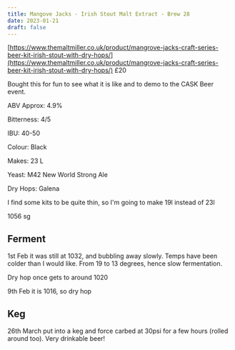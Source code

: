 ```yaml
---
title: Mangove Jacks - Irish Stout Malt Extract - Brew 28 
date: 2023-01-21
draft: false 
---
```


<!-- [https://www.brewersfriend.com/homebrew/recipe/view/1289160/kingston-jpa](https://www.brewersfriend.com/homebrew/recipe/view/1289160/kingston-jpa)  -->
<!-- [![pot](/images/2022-10-08/6.jpg "treatment")](/images/2022-10-08/6.jpg) -->

[https://www.themaltmiller.co.uk/product/mangrove-jacks-craft-series-beer-kit-irish-stout-with-dry-hops/](https://www.themaltmiller.co.uk/product/mangrove-jacks-craft-series-beer-kit-irish-stout-with-dry-hops/) £20

Bought this for fun to see what it is like and to demo to the CASK Beer event.


ABV Approx: 4.9%

Bitterness: 4/5

IBU: 40-50

Colour: Black

Makes: 23 L

Yeast: M42 New World Strong Ale

Dry Hops: Galena


I find some kits to be quite thin, so I'm going to make 19l instead of 23l

1056 sg

## Ferment

1st Feb it was still at 1032, and bubbling away slowly. Temps have been colder than I would like. From 19 to 13 degrees, hence slow fermentation.

Dry hop once gets to around 1020

9th Feb it is 1016, so dry hop

## Keg

26th March put into a keg and force carbed at 30psi for a few hours (rolled around too). Very drinkable beer!






